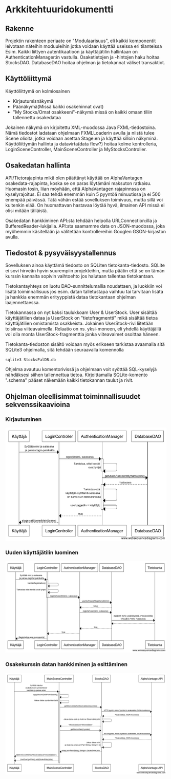 # Arkkitehtuuridokumentti
## Rakenne
Projektin rakenteen periaate on "Modulaarisuus", eli kaikki komponentit leivotaan näteihin moduuleihin jotka voidaan käyttää useissa eri tilanteissa
Esim. Kaikki liittyen autentikaatioon ja käyttäjätilin hallintaan on AuthenticationManager:in vastulla. Osaketietojen ja -hintojen haku hoitaa StocksDAO. DatabaseDAO hoitaa ohjelman ja tietokannat väliset transaktiot.

## Käyttöliittymä
Käyttöliittymä on kolmiosainen
- Kirjautumisnäkymä
- Päänäkymä(Missä kaikki osakehinnat ovat)
- "My Stocks/Omat osakkeeni"-näkymä missä on kaikki omaan tiliin tallennettu osakedataa

Jokainen näkymä on kirjoitettu XML-muodossa Java FXML-tiedostoina. Nämä tiedostot ladataan ohjelmaan FXMLLoaderin avulla ja niistä tulee Scene olioita, jotka voidaan asettaa Stage:en ja käyttää silloin näkyminä.
Käyttöliittymän hallinta ja datavirta(data flow?) hoitaa kolme kontrolleria, LoginSceneController, MainSceneController ja MyStocksController.

## Osakedatan hallinta
API/Tietorajapinta mikä olen päättänyt käyttää on AlphaVantagen osakedata-rajapinta, koska se on paras löytämäni maksuton ratkaisu. Huomasin tosin, liian möyhään, että AlphaVantagen rajapinnssa on kyselyrajoitus. Ei saa tehdä enemmän kuin 5 pyyntöä minuutissa ja ei 500 enempää päivässä. Tätä vähän estää sovelluksen toimivuus, mutta sillä voi kuitenkin elää. On huomattavan hastavaa löytää hyvä, ilmainen API missä ei olisi mitään tälläistä.

Osakedatan hankkiminen API:sta tehdään helpolla URLConnection:illa ja BufferedReader-lukijalla. API:sta saamamme data on JSON-muodossa, joka myöhemmin käsitellään ja välitetään kontrollereihin Googlen GSON-kirjaston avulla.

## Tiedostot & pysyväisyystallennus
Sovelluksen ainoa käyttämä tiedosto on SQLiten tietokanta-tiedosto. SQLite ei sovi hirveän hyvin suurempiin projekteihin, mutta päätin että se on tämän kurssin kannalta sopivin vaihtoehto jos halutaan tallentaa tietokantaan.

Tietokantayhteys on luotu DAO-sunnittelumallia noudattaen, ja luokkiin voi lisätä toiminnallisuus jos esim. datan talletustapa vaihtuu tai tarvitaan lisäta ja hankkia enemmän erityyppistä dataa tietokantaan ohjelman laajennettaessa.

Tietokannassa on nyt kaksi taulukkoam User & UserStock. User sisältää käyttäjätilien dataa ja UserStock on "tietofragmentti" mikä sisältää tietoa käyttäjätilien omistamista osakkeista. Jokainen UserStock-rivi liitetään toisiinsa viiteavaimella. Relaatio on ns. yksi-moneen, eli yhdellä käyttäjällä voi olla monta UserStock-fragmenttia jonka viiteavaimet osoittaa häneen. 

Tietokanta-tiedoston sisältö voidaan myös erikseen tarkistaa avaamalla sitä SQLite3 ohjelmalla, sitä tehdään seuraavalla komennolla

```
sqlite3 StocksPalDB.db
```
Ohjelma avautuu komentorivissä ja ohjelmaan voit syöttää SQL-kyselyjä nähdäksesi siihen tallennettua tietoa. Kirjoittamalla SQLite-komento ".schema" pääset näkemään kaikki tietokannan taulut ja rivit.

## Ohjelman oleellisimmat toiminnallisuudet sekvenssikaavioina
### Kirjautuminen
<img src="https://github.com/sinyman/OT-Harjoitustyo/blob/master/harjoitustyo/dokumentaatio/images/loginSequence.png" alt="loginSequence.png">

### Uuden käyttäjätilin luominen
<img src="https://github.com/sinyman/OT-Harjoitustyo/blob/master/harjoitustyo/dokumentaatio/images/registrationsequence.png" alt="RegistrationSequence.png">

### Osakekurssin datan hankkiminen ja esittäminen
<img src="https://github.com/sinyman/OT-Harjoitustyo/blob/master/harjoitustyo/dokumentaatio/images/checkStocksSequence.png" alt="StocksSearchSequence.png">
